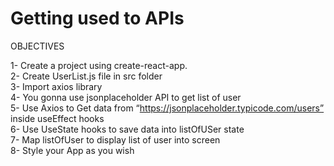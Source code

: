 ﻿# Getting used to APIs

OBJECTIVES

1- Create a project using create-react-app.  
2- Create UserList.js file in src folder  
3- Import axios library  
4- You gonna use jsonplaceholder API to get list of user  
5- Use Axios to Get data from “https://jsonplaceholder.typicode.com/users” inside useEffect hooks  
6- Use UseState hooks to save data into listOfUSer state  
7- Map listOfUser to display list of user into screen  
8- Style your App as you wish  

